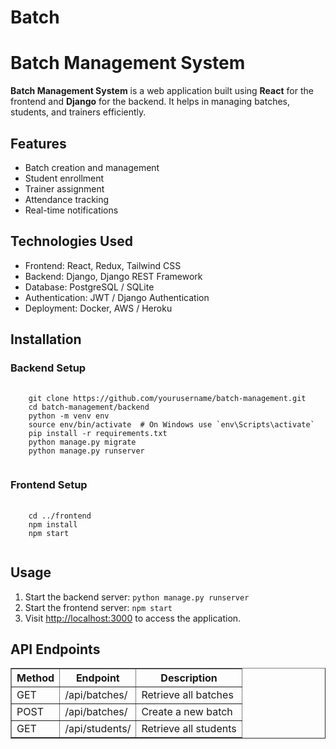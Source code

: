 # Batch


<h1>Batch Management System</h1>
<p><strong>Batch Management System</strong> is a web application built using <strong>React</strong> for the frontend and <strong>Django</strong> for the backend. It helps in managing batches, students, and trainers efficiently.</p>

<h2>Features</h2>
<ul>
    <li>Batch creation and management</li>
    <li>Student enrollment</li>
    <li>Trainer assignment</li>
    <li>Attendance tracking</li>
    <li>Real-time notifications</li>
</ul>

<h2>Technologies Used</h2>
<ul>
    <li>Frontend: React, Redux, Tailwind CSS</li>
    <li>Backend: Django, Django REST Framework</li>
    <li>Database: PostgreSQL / SQLite</li>
    <li>Authentication: JWT / Django Authentication</li>
    <li>Deployment: Docker, AWS / Heroku</li>
</ul>

<h2>Installation</h2>
<h3>Backend Setup</h3>
<pre>
    <code>
    git clone https://github.com/yourusername/batch-management.git
    cd batch-management/backend
    python -m venv env
    source env/bin/activate  # On Windows use `env\Scripts\activate`
    pip install -r requirements.txt
    python manage.py migrate
    python manage.py runserver
    </code>
</pre>

<h3>Frontend Setup</h3>
<pre>
    <code>
    cd ../frontend
    npm install
    npm start
    </code>
</pre>

<h2>Usage</h2>
<ol>
    <li>Start the backend server: <code>python manage.py runserver</code></li>
    <li>Start the frontend server: <code>npm start</code></li>
    <li>Visit <a href="http://localhost:3000" target="_blank">http://localhost:3000</a> to access the application.</li>
</ol>

<h2>API Endpoints</h2>
<table border="1">
    <tr>
        <th>Method</th>
        <th>Endpoint</th>
        <th>Description</th>
    </tr>
    <tr>
        <td>GET</td>
        <td>/api/batches/</td>
        <td>Retrieve all batches</td>
    </tr>
    <tr>
        <td>POST</td>
        <td>/api/batches/</td>
        <td>Create a new batch</td>
    </tr>
    <tr>
        <td>GET</td>
        <td>/api/students/</td>
        <td>Retrieve all students</td>
    </tr>
</table>
